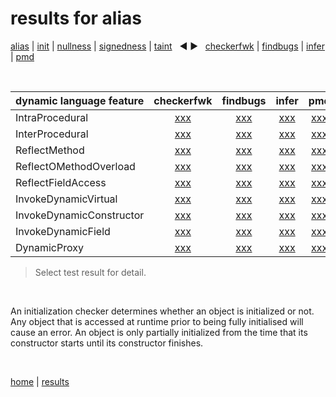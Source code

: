 # results for alias

[alias](https://github.com/michaelemery/staticanalysis/blob/master/results/alias/README.md) | [init](https://github.com/michaelemery/staticanalysis/blob/master/results/init/README.md) | [nullness](https://github.com/michaelemery/staticanalysis/blob/master/results/nullness/README.md) | [signedness](https://github.com/michaelemery/staticanalysis/blob/master/results/signedness/README.md) | [taint](https://github.com/michaelemery/staticanalysis/blob/master/results/taint/README.md) &nbsp; &#x25c0; &#x25b6; &nbsp; [checkerfwk](https://github.com/michaelemery/staticanalysis/blob/master/results/tool/checkerframework.md) | [findbugs](https://github.com/michaelemery/staticanalysis/blob/master/results/tool/findbugs.md) | [infer](https://github.com/michaelemery/staticanalysis/blob/master/results/tool/infer.md) | [pmd](https://github.com/michaelemery/staticanalysis/blob/master/results/tool/pmd.md)

<br>

| dynamic language feature | checkerfwk | findbugs | infer | pmd | 
| --- | :---: | :---: | :---: | :---: |
| IntraProcedural | [xxx](https://github.com/michaelemery/staticanalysis/blob/master/src/alias/checkerframework.md#IntraProcedural) | [xxx](https://github.com/michaelemery/staticanalysis/blob/master/src/alias/findbugs.md#IntraProcedural) | [xxx](https://github.com/michaelemery/staticanalysis/blob/master/src/alias/infer.md#IntraProcedural) | [xxx](https://github.com/michaelemery/staticanalysis/blob/master/src/alias/pmd.md#IntraProcedural) |
| InterProcedural | [xxx](https://github.com/michaelemery/staticanalysis/blob/master/src/alias/checkerframework.md#InterProcedural) | [xxx](https://github.com/michaelemery/staticanalysis/blob/master/src/alias/findbugs.md#InterProcedural) | [xxx](https://github.com/michaelemery/staticanalysis/blob/master/src/alias/infer.md#InterProcedural) | [xxx](https://github.com/michaelemery/staticanalysis/blob/master/src/alias/pmd.md#InterProcedural) |
| ReflectMethod | [xxx](https://github.com/michaelemery/staticanalysis/blob/master/src/alias/checkerframework.md#ReflectMethod) | [xxx](https://github.com/michaelemery/staticanalysis/blob/master/src/alias/findbugs.md#ReflectMethod) | [xxx](https://github.com/michaelemery/staticanalysis/blob/master/src/alias/infer.md#ReflectMethod) | [xxx](https://github.com/michaelemery/staticanalysis/blob/master/src/alias/pmd.md#ReflectMethod) |
| ReflectOMethodOverload | [xxx](https://github.com/michaelemery/staticanalysis/blob/master/src/alias/checkerframework.md#ReflectOMethodOverload) | [xxx](https://github.com/michaelemery/staticanalysis/blob/master/src/alias/findbugs.md#ReflectOMethodOverload) | [xxx](https://github.com/michaelemery/staticanalysis/blob/master/src/alias/infer.md#ReflectOMethodOverload) | [xxx](https://github.com/michaelemery/staticanalysis/blob/master/src/alias/pmd.md#ReflectOMethodOverload) |
| ReflectFieldAccess | [xxx](https://github.com/michaelemery/staticanalysis/blob/master/src/alias/checkerframework.md#ReflectFieldAccess) | [xxx](https://github.com/michaelemery/staticanalysis/blob/master/src/alias/findbugs.md#ReflectFieldAccess) | [xxx](https://github.com/michaelemery/staticanalysis/blob/master/src/alias/infer.md#ReflectFieldAccess) | [xxx](https://github.com/michaelemery/staticanalysis/blob/master/src/alias/pmd.md#ReflectFieldAccess) |
| InvokeDynamicVirtual | [xxx](https://github.com/michaelemery/staticanalysis/blob/master/src/alias/checkerframework.md#InvokeDynamicVirtual) | [xxx](https://github.com/michaelemery/staticanalysis/blob/master/src/alias/findbugs.md#InvokeDynamicVirtual) | [xxx](https://github.com/michaelemery/staticanalysis/blob/master/src/alias/infer.md#InvokeDynamicVirtual) | [xxx](https://github.com/michaelemery/staticanalysis/blob/master/src/alias/pmd.md#InvokeDynamicVirtual) |
| InvokeDynamicConstructor | [xxx](https://github.com/michaelemery/staticanalysis/blob/master/src/alias/checkerframework.md#InvokeDynamicConstructor) | [xxx](https://github.com/michaelemery/staticanalysis/blob/master/src/alias/findbugs.md#InvokeDynamicConstructor) | [xxx](https://github.com/michaelemery/staticanalysis/blob/master/src/alias/infer.md#InvokeDynamicConstructor) | [xxx](https://github.com/michaelemery/staticanalysis/blob/master/src/alias/pmd.md#InvokeDynamicConstructor) |
| InvokeDynamicField | [xxx](https://github.com/michaelemery/staticanalysis/blob/master/src/alias/checkerframework.md#InvokeDynamicField) | [xxx](https://github.com/michaelemery/staticanalysis/blob/master/src/alias/findbugs.md#InvokeDynamicField) | [xxx](https://github.com/michaelemery/staticanalysis/blob/master/src/alias/infer.md#InvokeDynamicField) | [xxx](https://github.com/michaelemery/staticanalysis/blob/master/src/alias/pmd.md#InvokeDynamicField) |
| DynamicProxy | [xxx](https://github.com/michaelemery/staticanalysis/blob/master/src/alias/checkerframework.md#DynamicProxy) | [xxx](https://github.com/michaelemery/staticanalysis/blob/master/src/alias/findbugs.md#DynamicProxy) | [xxx](https://github.com/michaelemery/staticanalysis/blob/master/src/alias/infer.md#DynamicProxy) | [xxx](https://github.com/michaelemery/staticanalysis/blob/master/src/alias/pmd.md#DynamicProxy) |

> Select test result for detail.

<br>

An initialization checker determines whether an object is initialized or not. Any object that is accessed at runtime prior to being fully initialised will cause an error. An object is only partially initialized from the time that its constructor starts until its constructor finishes.

<br>

[home](https://github.com/michaelemery/staticanalysis) | [results](https://github.com/michaelemery/staticanalysis/blob/master/results/README.md)
